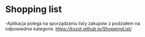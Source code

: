 # Shopping list

-Aplikacja polega na sporządzaniu listy zakupów z podziałem na odpowiednie kategorie.
https://kszot.github.io/ShoppingList/
